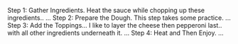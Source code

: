 Step 1: Gather Ingredients. Heat the sauce while chopping up these ingredients.. ...
Step 2: Prepare the Dough. This step takes some practice. ...
Step 3: Add the Toppings... I like to layer the cheese then pepperoni last.. with all other ingredients underneath it. ...
Step 4: Heat and Then Enjoy. ...